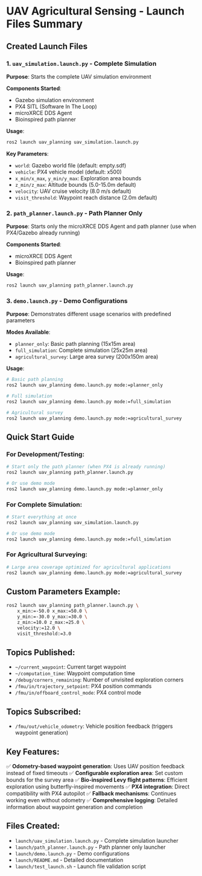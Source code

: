 # UAV Agricultural Sensing - Launch Files Summary

## Created Launch Files

### 1. `uav_simulation.launch.py` - Complete Simulation
**Purpose**: Starts the complete UAV simulation environment

**Components Started**:
- Gazebo simulation environment
- PX4 SITL (Software In The Loop)
- microXRCE DDS Agent
- Bioinspired path planner

**Usage**:
```bash
ros2 launch uav_planning uav_simulation.launch.py
```

**Key Parameters**:
- `world`: Gazebo world file (default: empty.sdf)
- `vehicle`: PX4 vehicle model (default: x500)
- `x_min/x_max`, `y_min/y_max`: Exploration area bounds
- `z_min/z_max`: Altitude bounds (5.0-15.0m default)
- `velocity`: UAV cruise velocity (8.0 m/s default)
- `visit_threshold`: Waypoint reach distance (2.0m default)

### 2. `path_planner.launch.py` - Path Planner Only
**Purpose**: Starts only the microXRCE DDS Agent and path planner (use when PX4/Gazebo already running)

**Components Started**:
- microXRCE DDS Agent
- Bioinspired path planner

**Usage**:
```bash
ros2 launch uav_planning path_planner.launch.py
```

### 3. `demo.launch.py` - Demo Configurations
**Purpose**: Demonstrates different usage scenarios with predefined parameters

**Modes Available**:
- `planner_only`: Basic path planning (15x15m area)
- `full_simulation`: Complete simulation (25x25m area)
- `agricultural_survey`: Large area survey (200x150m area)

**Usage**:
```bash
# Basic path planning
ros2 launch uav_planning demo.launch.py mode:=planner_only

# Full simulation
ros2 launch uav_planning demo.launch.py mode:=full_simulation

# Agricultural survey
ros2 launch uav_planning demo.launch.py mode:=agricultural_survey
```

## Quick Start Guide

### For Development/Testing:
```bash
# Start only the path planner (when PX4 is already running)
ros2 launch uav_planning path_planner.launch.py

# Or use demo mode
ros2 launch uav_planning demo.launch.py mode:=planner_only
```

### For Complete Simulation:
```bash
# Start everything at once
ros2 launch uav_planning uav_simulation.launch.py

# Or use demo mode
ros2 launch uav_planning demo.launch.py mode:=full_simulation
```

### For Agricultural Surveying:
```bash
# Large area coverage optimized for agricultural applications
ros2 launch uav_planning demo.launch.py mode:=agricultural_survey
```

## Custom Parameters Example:
```bash
ros2 launch uav_planning path_planner.launch.py \
    x_min:=-50.0 x_max:=50.0 \
    y_min:=-30.0 y_max:=30.0 \
    z_min:=10.0 z_max:=25.0 \
    velocity:=12.0 \
    visit_threshold:=3.0
```

## Topics Published:
- `~/current_waypoint`: Current target waypoint
- `~/computation_time`: Waypoint computation time
- `/debug/corners_remaining`: Number of unvisited exploration corners
- `/fmu/in/trajectory_setpoint`: PX4 position commands
- `/fmu/in/offboard_control_mode`: PX4 control mode

## Topics Subscribed:
- `/fmu/out/vehicle_odometry`: Vehicle position feedback (triggers waypoint generation)

## Key Features:
✅ **Odometry-based waypoint generation**: Uses UAV position feedback instead of fixed timeouts
✅ **Configurable exploration area**: Set custom bounds for the survey area
✅ **Bio-inspired Levy flight patterns**: Efficient exploration using butterfly-inspired movements
✅ **PX4 integration**: Direct compatibility with PX4 autopilot
✅ **Fallback mechanisms**: Continues working even without odometry
✅ **Comprehensive logging**: Detailed information about waypoint generation and completion

## Files Created:
- `launch/uav_simulation.launch.py` - Complete simulation launcher
- `launch/path_planner.launch.py` - Path planner only launcher  
- `launch/demo.launch.py` - Demo configurations
- `launch/README.md` - Detailed documentation
- `launch/test_launch.sh` - Launch file validation script

